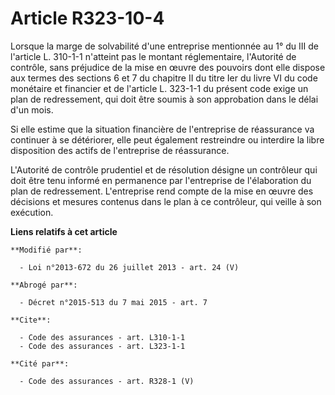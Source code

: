 # Article R323-10-4

Lorsque la marge de solvabilité d'une entreprise mentionnée au 1° du III de l'article L. 310-1-1 n'atteint pas le montant
réglementaire, l'Autorité de contrôle, sans préjudice de la mise en œuvre des pouvoirs dont elle dispose aux termes des
sections 6 et 7 du chapitre II du titre Ier du livre VI du code monétaire et financier et de l'article L. 323-1-1 du présent
code exige un plan de redressement, qui doit être soumis à son approbation dans le délai d'un mois. 

Si elle estime que la situation financière de l'entreprise de réassurance va continuer à se détériorer, elle peut également
restreindre ou interdire la libre disposition des actifs de l'entreprise de réassurance. 

L'Autorité de contrôle prudentiel et de résolution désigne un contrôleur qui doit être tenu informé en permanence par
l'entreprise de l'élaboration du plan de redressement. L'entreprise rend compte de la mise en œuvre des décisions et mesures
contenus dans le plan à ce contrôleur, qui veille à son exécution.

**Liens relatifs à cet article**

	**Modifié par**:

	  - Loi n°2013-672 du 26 juillet 2013 - art. 24 (V)

	**Abrogé par**:

	  - Décret n°2015-513 du 7 mai 2015 - art. 7

	**Cite**:

	  - Code des assurances - art. L310-1-1
	  - Code des assurances - art. L323-1-1

	**Cité par**:

	  - Code des assurances - art. R328-1 (V)
